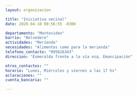 ```yaml
---
layout: organizacion

title: "Iniciativa vecinal"
date: 2020-04-10 00:56:55 -0300

departamento: "Montevideo"
barrio: "Belvedere"
actividades: "Merienda"
necesidades: "Alimentos como para la merienda"
telefono_contacto: "095626343"
direccion: "Esmeralda frente a la vía esq. Emancipación"

otros_contactos: ""
horario: "Lunes, Miércoles y viernes a las 17 hs"
aclaraciones: ""
cuenta_bancaria: ""

---
```

